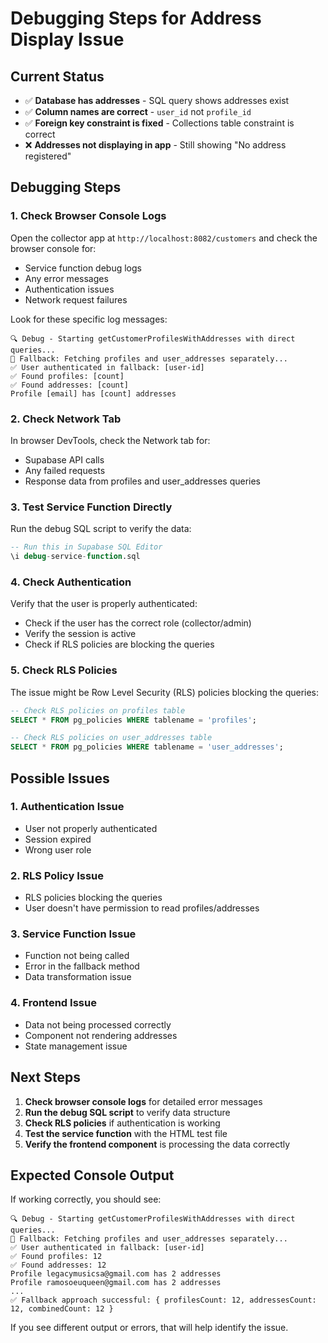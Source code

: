 # Debugging Steps for Address Display Issue

## Current Status
- ✅ **Database has addresses** - SQL query shows addresses exist
- ✅ **Column names are correct** - `user_id` not `profile_id`
- ✅ **Foreign key constraint is fixed** - Collections table constraint is correct
- ❌ **Addresses not displaying in app** - Still showing "No address registered"

## Debugging Steps

### 1. Check Browser Console Logs
Open the collector app at `http://localhost:8082/customers` and check the browser console for:

- Service function debug logs
- Any error messages
- Authentication issues
- Network request failures

Look for these specific log messages:
```
🔍 Debug - Starting getCustomerProfilesWithAddresses with direct queries...
🔄 Fallback: Fetching profiles and user_addresses separately...
✅ User authenticated in fallback: [user-id]
✅ Found profiles: [count]
✅ Found addresses: [count]
Profile [email] has [count] addresses
```

### 2. Check Network Tab
In browser DevTools, check the Network tab for:
- Supabase API calls
- Any failed requests
- Response data from profiles and user_addresses queries

### 3. Test Service Function Directly
Run the debug SQL script to verify the data:
```sql
-- Run this in Supabase SQL Editor
\i debug-service-function.sql
```

### 4. Check Authentication
Verify that the user is properly authenticated:
- Check if the user has the correct role (collector/admin)
- Verify the session is active
- Check if RLS policies are blocking the queries

### 5. Check RLS Policies
The issue might be Row Level Security (RLS) policies blocking the queries:
```sql
-- Check RLS policies on profiles table
SELECT * FROM pg_policies WHERE tablename = 'profiles';

-- Check RLS policies on user_addresses table  
SELECT * FROM pg_policies WHERE tablename = 'user_addresses';
```

## Possible Issues

### 1. Authentication Issue
- User not properly authenticated
- Session expired
- Wrong user role

### 2. RLS Policy Issue
- RLS policies blocking the queries
- User doesn't have permission to read profiles/addresses

### 3. Service Function Issue
- Function not being called
- Error in the fallback method
- Data transformation issue

### 4. Frontend Issue
- Data not being processed correctly
- Component not rendering addresses
- State management issue

## Next Steps

1. **Check browser console logs** for detailed error messages
2. **Run the debug SQL script** to verify data structure
3. **Check RLS policies** if authentication is working
4. **Test the service function** with the HTML test file
5. **Verify the frontend component** is processing the data correctly

## Expected Console Output

If working correctly, you should see:
```
🔍 Debug - Starting getCustomerProfilesWithAddresses with direct queries...
🔄 Fallback: Fetching profiles and user_addresses separately...
✅ User authenticated in fallback: [user-id]
✅ Found profiles: 12
✅ Found addresses: 12
Profile legacymusicsa@gmail.com has 2 addresses
Profile ramosoeuqueen@gmail.com has 2 addresses
...
✅ Fallback approach successful: { profilesCount: 12, addressesCount: 12, combinedCount: 12 }
```

If you see different output or errors, that will help identify the issue.
